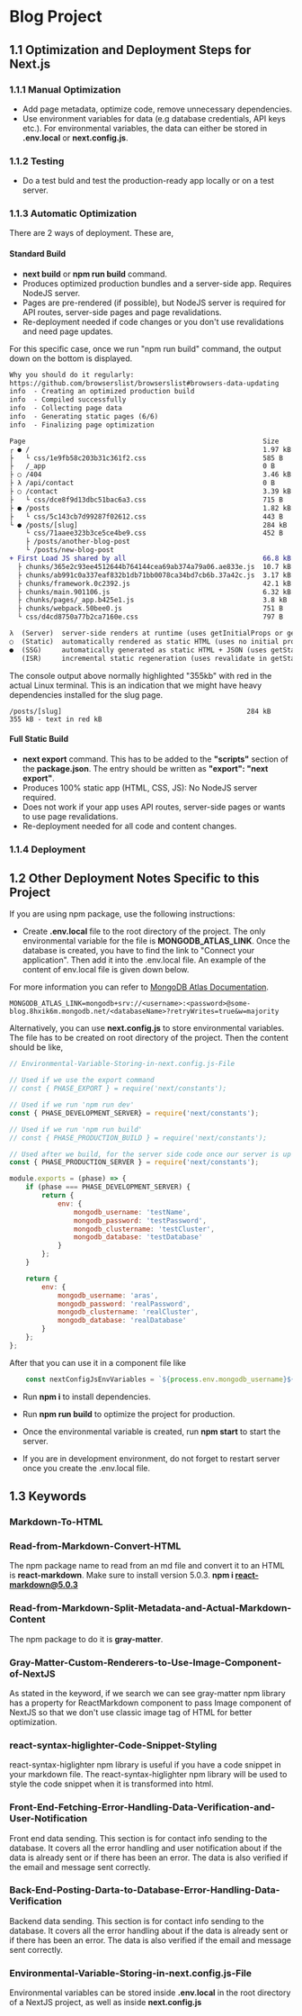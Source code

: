 # Blog Project

## 1.1 Optimization and Deployment Steps for Next.js

### 1.1.1 Manual Optimization
- Add page metadata, optimize code, remove unnecessary dependencies.
- Use environment variables for data (e.g database credentials, API keys etc.). For environmental variables, the data can either be stored in **.env.local** or **next.config.js**.

### 1.1.2 Testing
- Do a test buld and test the production-ready app locally or on a test server.

### 1.1.3 Automatic Optimization

There are 2 ways of deployment. These are,

#### Standard Build
- **next build** or **npm run build** command.
- Produces optimized production bundles and a server-side app. Requires NodeJS server.
- Pages are pre-rendered (if possible), but NodeJS server is required for API routes, server-side pages and page revalidations.
- Re-deployment needed if code changes or you don't use revalidations and need page updates.

For this specific case, once we run "npm run build" command, the output down on the bottom is displayed.

```diff
Why you should do it regularly:
https://github.com/browserslist/browserslist#browsers-data-updating
info  - Creating an optimized production build  
info  - Compiled successfully
info  - Collecting page data  
info  - Generating static pages (6/6)
info  - Finalizing page optimization  

Page                                                           Size     First Load JS
┌ ● /                                                          1.97 kB        73.2 kB
├   └ css/1e9fb58c203b31c361f2.css                             585 B
├   /_app                                                      0 B            66.8 kB
├ ○ /404                                                       3.46 kB        70.3 kB
├ λ /api/contact                                               0 B            66.8 kB
├ ○ /contact                                                   3.39 kB        70.2 kB
├   └ css/dce8f9d13dbc51bac6a3.css                             715 B
├ ● /posts                                                     1.82 kB        73.1 kB
├   └ css/5c143cb7d99287f02612.css                             443 B
└ ● /posts/[slug]                                              284 kB          355 kB - text in red
    └ css/71aaee323b3ce5ce4be9.css                             452 B
    ├ /posts/another-blog-post
    └ /posts/new-blog-post
+ First Load JS shared by all                                  66.8 kB
  ├ chunks/365e2c93ee4512644b764144cea69ab374a79a06.ae833e.js  10.7 kB
  ├ chunks/ab991c0a337eaf832b1db71bb0078ca34bd7cb6b.37a42c.js  3.17 kB
  ├ chunks/framework.0c2392.js                                 42.1 kB
  ├ chunks/main.901106.js                                      6.32 kB
  ├ chunks/pages/_app.b425e1.js                                3.8 kB
  ├ chunks/webpack.50bee0.js                                   751 B
  └ css/d4cd8750a77b2ca7160e.css                               797 B

λ  (Server)  server-side renders at runtime (uses getInitialProps or getServerSideProps)
○  (Static)  automatically rendered as static HTML (uses no initial props)
●  (SSG)     automatically generated as static HTML + JSON (uses getStaticProps)
   (ISR)     incremental static regeneration (uses revalidate in getStaticProps)
```

The console output above normally highlighted "355kb" with red in the actual Linux terminal. This is an indication that we might have heavy dependencies installed for the slug page.
```
/posts/[slug]                                              284 kB          355 kB - text in red kB
```

#### Full Static Build
- **next export** command. This has to be added to the **"scripts"** section of the **package.json**. The entry should be written as **"export": "next export"**.
- Produces 100% static app (HTML, CSS, JS): No NodeJS server required.
- Does not work if your app uses API routes, server-side pages or wants to use page revalidations.
- Re-deployment needed for all code and content changes.

### 1.1.4 Deployment

## 1.2 Other Deployment Notes Specific to this Project
If you are using npm package, use the following instructions:
- Create **.env.local** file to the root directory of the project. The only environmental variable for the file is **MONGODB_ATLAS_LINK**. Once the database is created, you have to find the link to "Connect your application". Then add it into the .env.local file. An example of the content of env.local file is given down below.

For more information you can refer to [MongoDB Atlas Documentation](https://www.mongodb.com/docs/manual/tutorial/getting-started/).

```
MONGODB_ATLAS_LINK=mongodb+srv://<username>:<password>@some-blog.8hxik6m.mongodb.net/<databaseName>?retryWrites=true&w=majority
```

Alternatively, you can use **next.config.js** to store environmental variables. The file has to be created on root directory of the project. Then the content should be like,

```javascript
// Environmental-Variable-Storing-in-next.config.js-File

// Used if we use the export command
// const { PHASE_EXPORT } = require('next/constants');

// Used if we run 'npm run dev'
const { PHASE_DEVELOPMENT_SERVER} = require('next/constants');

// Used if we run 'npm run build'
// const { PHASE_PRODUCTION_BUILD } = require('next/constants');

// Used after we build, for the server side code once our server is up and running
const { PHASE_PRODUCTION_SERVER } = require('next/constants');

module.exports = (phase) => {
    if (phase === PHASE_DEVELOPMENT_SERVER) {
        return {
            env: {
                mongodb_username: 'testName',
                mongodb_password: 'testPassword',
                mongodb_clustername: 'testCluster',
                mongodb_database: 'testDatabase'
            }
        };
    }

    return {
        env: {
            mongodb_username: 'aras',
            mongodb_password: 'realPassword',
            mongodb_clustername: 'realCluster',
            mongodb_database: 'realDatabase'
        }
    };
};
```

After that you can use it in a component file like

```javascript
    const nextConfigJsEnvVariables = `${process.env.mongodb_username}${process.env.mongodb_password}${process.env.mongodb_clustername}${process.env.mongodb_database}`;
```

- Run **npm i** to install dependencies.

- Run **npm run build** to optimize the project for production.

- Once the environmental variable is created, run **npm start** to start the server.

- If you are in development environment, do not forget to restart server once you create the .env.local file.

## 1.3 Keywords
### Markdown-To-HTML
### Read-from-Markdown-Convert-HTML
The npm package name to read from an md file and convert it to an HTML is **react-markdown**. Make sure to install version 5.0.3. **npm i react-markdown@5.0.3**
### Read-from-Markdown-Split-Metadata-and-Actual-Markdown-Content
The npm package to do it is **gray-matter**.
### Gray-Matter-Custom-Renderers-to-Use-Image-Component-of-NextJS
As stated in the keyword, if we search we can see gray-matter npm library has a property for ReactMarkdown component to pass Image component of NextJS so that we don't use classic image tag of HTML for better optimization.
### react-syntax-higlighter-Code-Snippet-Styling
react-syntax-higlighter npm library is useful if you have a code snippet in your markdown file. The react-syntax-higlighter npm library will be used to style the code snippet when it is transformed into html.
### Front-End-Fetching-Error-Handling-Data-Verification-and-User-Notification
Front end data sending. This section is for contact info sending to the database. It covers all the error handling and user notification about if the data is already sent or if there has been an error. The data is also verified if the email and message sent correctly.
### Back-End-Posting-Darta-to-Database-Error-Handling-Data-Verification
Backend data sending. This section is for contact info sending to the database. It covers all the error handling about if the data is already sent or if there has been an error. The data is also verified if the email and message sent correctly.
### Environmental-Variable-Storing-in-next.config.js-File
Environmental variables can be stored inside **.env.local** in the root directory of a NextJS project, as well as inside **next.config.js**
